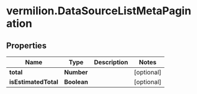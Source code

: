 # vermilion.DataSourceListMetaPagination

## Properties

Name | Type | Description | Notes
------------ | ------------- | ------------- | -------------
**total** | **Number** |  | [optional] 
**isEstimatedTotal** | **Boolean** |  | [optional] 


